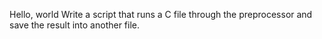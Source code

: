Hello, world
Write a script that runs a C file through the preprocessor and save the result into another file.
